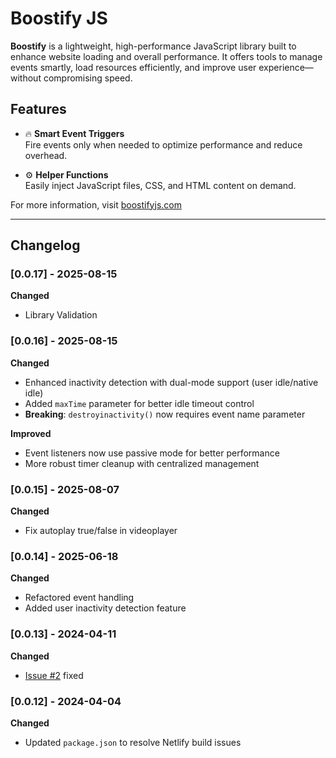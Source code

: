 # Boostify JS

**Boostify** is a lightweight, high-performance JavaScript library built to enhance website loading and overall performance. It offers tools to manage events smartly, load resources efficiently, and improve user experience—without compromising speed.

## Features

- 🔥 **Smart Event Triggers**  
  Fire events only when needed to optimize performance and reduce overhead.

- ⚙️ **Helper Functions**  
  Easily inject JavaScript files, CSS, and HTML content on demand.

For more information, visit [boostifyjs.com](https://boostifyjs.com/)

---

## Changelog

### [0.0.17] - 2025-08-15
**Changed**
- Library Validation

### [0.0.16] - 2025-08-15
**Changed**
- Enhanced inactivity detection with dual-mode support (user idle/native idle)
- Added `maxTime` parameter for better idle timeout control
- **Breaking**: `destroyinactivity()` now requires event name parameter

**Improved**
- Event listeners now use passive mode for better performance
- More robust timer cleanup with centralized management

### [0.0.15] - 2025-08-07
**Changed**
- Fix autoplay true/false in videoplayer

### [0.0.14] - 2025-06-18
**Changed**
- Refactored event handling
- Added user inactivity detection feature

### [0.0.13] - 2024-04-11
**Changed**
- [Issue #2](https://github.com/andresclua/boostify/issues/2) fixed

### [0.0.12] - 2024-04-04
**Changed**
- Updated `package.json` to resolve Netlify build issues